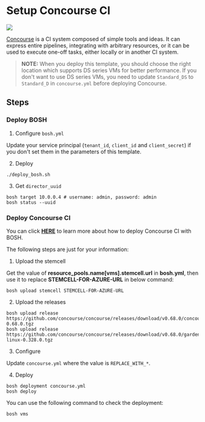 # Setup Concourse CI

<a href="https://portal.azure.com/#create/Microsoft.Template/uri/https%3A%2F%2Fraw.githubusercontent.com%2Fgourlaa%2Fazure-quickstart-templates%2Fmaster%2Fconcourse-ci%2Fazuredeploy.json" target="_blank">
    <img src="http://azuredeploy.net/deploybutton.png"/>
</a>

[Concourse](http://concourse.ci/) is a CI system composed of simple tools and ideas. It can express entire pipelines, integrating with arbitrary resources, or it can be used to execute one-off tasks, either locally or in another CI system.

>**NOTE:** When you deploy this template, you should choose the right location which supports DS series VMs for better performance. If you don't want to use DS series VMs, you need to update `Standard_DS` to `Standard_D` in `concourse.yml` before deploying Concourse.

## Steps

### Deploy BOSH

1. Configure `bosh.yml`

  Update your service principal (`tenant_id`, `client_id` and `client_secret`) if you don't set them in the parameters of this template.

2. Deploy

  ```
  ./deploy_bosh.sh
  ```

3. Get `director_uuid`

  ```
  bosh target 10.0.0.4 # username: admin, password: admin
  bosh status --uuid
  ```

### Deploy Concourse CI

You can click [**HERE**](http://concourse.ci/deploying-with-bosh.html) to learn more about how to deploy Concourse CI with BOSH.

The following steps are just for your information:

1. Upload the stemcell

  Get the value of **resource_pools.name[vms].stemcell.url** in **bosh.yml**, then use it to replace **STEMCELL-FOR-AZURE-URL** in below command:

  ```
  bosh upload stemcell STEMCELL-FOR-AZURE-URL
  ```

2. Upload the releases

  ```
  bosh upload release https://github.com/concourse/concourse/releases/download/v0.68.0/concourse-0.68.0.tgz
  bosh upload release https://github.com/concourse/concourse/releases/download/v0.68.0/garden-linux-0.328.0.tgz
  ```
 
3. Configure

  Update `concourse.yml` where the value is `REPLACE_WITH_*`.

4. Deploy

  ```
  bosh deployment concourse.yml
  bosh deploy
  ```

  You can use the following command to check the deployment:

  ```
  bosh vms
  ```
